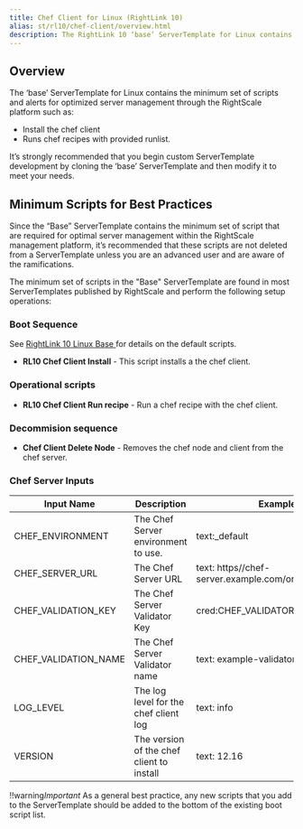 ```yaml
---
title: Chef Client for Linux (RightLink 10)
alias: st/rl10/chef-client/overview.html
description: The RightLink 10 ‘base’ ServerTemplate for Linux contains the minimum set of scripts and alerts for optimized server management through the RightScale platform.
---
```


## Overview

The ‘base’ ServerTemplate for Linux contains the minimum set of scripts and alerts for optimized server management through the RightScale platform such as:

* Install the chef client
* Runs chef recipes with provided runlist.

It’s strongly recommended that you begin custom ServerTemplate development by cloning the ‘base’ ServerTemplate and then modify it to meet your needs.

## Minimum Scripts for Best Practices

Since the “Base” ServerTemplate contains the minimum set of script that are required for optimal server management within the RightScale management platform, it’s recommended that these scripts are not deleted from a ServerTemplate unless you are an advanced user and are aware of the ramifications.

The minimum set of scripts in the "Base" ServerTemplate are found in most ServerTemplates published by RightScale and perform the following setup operations:

### Boot Sequence
See [RightLink 10 Linux Base ](/st/rl10/base_linux/index.html) for details on the default scripts.

* **RL10 Chef Client Install** - This script installs a the chef client.

### Operational scripts
* **RL10 Chef Client Run recipe** - Run a chef recipe with the chef client.

### Decommision sequence
* **Chef Client Delete Node** -   Removes the chef node and client from the chef server.

### Chef Server Inputs
| Input Name | Description | Example Value |
| ---------- | ----------- | ------------- |
|CHEF_ENVIRONMENT|The Chef Server environment to use.  | text:_default |
|CHEF_SERVER_URL|The Chef Server URL|text: https//chef-server.example.com/organizations/example/|
|CHEF_VALIDATION_KEY|The Chef Server Validator Key|cred:CHEF_VALIDATOR_KEY|
|CHEF_VALIDATION_NAME|The Chef Server Validator name|text: example-validator|
|LOG_LEVEL|The log level for the chef client log|text: info|
|VERSION|The version of the chef client to install|text: 12.16|

!!warning*Important* As a general best practice, any new scripts that you add to the ServerTemplate should be added to the bottom of the existing boot script list.
